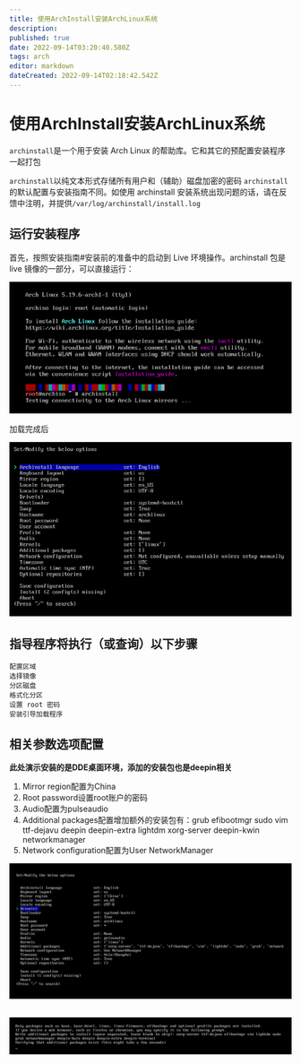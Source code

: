 ```yaml
---
title: 使用ArchInstall安装ArchLinux系统
description: 
published: true
date: 2022-09-14T03:20:40.580Z
tags: arch
editor: markdown
dateCreated: 2022-09-14T02:18:42.542Z
---
```


# 使用ArchInstall安装ArchLinux系统
`archinstall`是一个用于安装 Arch Linux 的帮助库。它和其它的预配置安装程序一起打包

`archinstall`以纯文本形式存储所有用户和（辅助）磁盘加密的密码
`archinstall`的默认配置与安装指南不同。如使用 archinstall 安装系统出现问题的话，请在反馈中注明，并提供`/var/log/archinstall/install.log`

## 运行安装程序
首先，按照安装指南#安装前的准备中的启动到 Live 环境操作。archinstall 包是 live 镜像的一部分，可以直接运行：


![2022-9-14_84223.png](/2022-9-14_84223.png)

加载完成后

![2022-9-14_96134.png](/2022-9-14_96134.png)

## 指导程序将执行（或查询）以下步骤
```
配置区域
选择镜像
分区磁盘
格式化分区
设置 root 密码
安装引导加载程序
```

## 相关参数选项配置

**此处演示安装的是DDE桌面环境，添加的安装包也是deepin相关**

1. Mirror region配置为China
2. Root password设置root账户的密码
3. Audio配置为pulseaudio
4. Additional packages配置增加额外的安装包有：grub efibootmgr sudo vim ttf-dejavu deepin deepin-extra lightdm xorg-server deepin-kwin networkmanager
5. Network configuration配置为User NetworkManager



![2022-9-14_31335.png](/2022-9-14_31335.png)

## 
![2022-9-14_1790.png](/2022-9-14_1790.png)